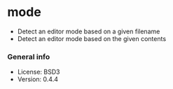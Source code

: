 # mode

* Detect an editor mode based on a given filename
* Detect an editor mode based on the given contents

### General info

* License: BSD3
* Version: 0.4.4
